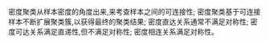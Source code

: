密度聚类从样本密度的角度出来,来考查样本之间的可连接性;
密度聚类基于可连接样本不断扩展聚类簇,以获得最终的聚类结果;
密度直达关系通常不满足对称性;
密度可达关系满足直递性,但不满足对称性;
密度相连关系满足对称性。